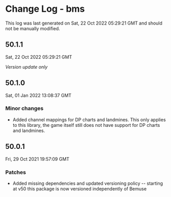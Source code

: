 # Change Log - bms

This log was last generated on Sat, 22 Oct 2022 05:29:21 GMT and should not be manually modified.

## 50.1.1
Sat, 22 Oct 2022 05:29:21 GMT

_Version update only_

## 50.1.0
Sat, 01 Jan 2022 13:08:37 GMT

### Minor changes

- Added channel mappings for DP charts and landmines. This only applies to this library, the game itself still does not have support for DP charts and landmines.

## 50.0.1
Fri, 29 Oct 2021 19:57:09 GMT

### Patches

- Added missing dependencies and updated versioning policy -- starting at v50 this package is now versioned independently of Bemuse

